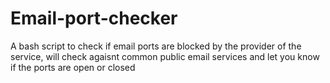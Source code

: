 # Email-port-checker
A bash script to check if email ports are blocked by the provider of the service, will check agaisnt common public email services and let you know if the ports are open or closed
